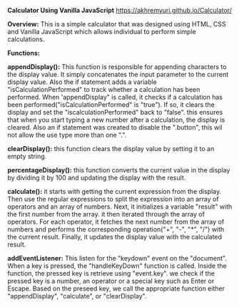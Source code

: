 
**Calculator Using Vanilla JavaScript**   https://akhremyuri.github.io/Calculator/

**Overview:**
This is a simple calculator that was designed using HTML, CSS and Vanilla JavaScript which allows individual to perform simple calculations.

**Functions:**


**appendDisplay():** This function is responsible for appending characters to the display value. It simply concatenates the input parameter to the current display value.  Also the if statement adds a variable "isCalculationPerformed" to track whether a calculation has been performed. When 'appendDisplay" is called, it checks if a calculation has been performed("isCalculationPerformed" is "true"). If so, it clears the display and set the "iscalculationPerformed" back to "false". this ensures that when you start typing a new number after a calculation, the display is cleared. Also an if statement was created to disable the ".button", this wil not allow the use type more than one ".".

**clearDisplay():** this function clears the display value by setting it to an empty string.

**percentageDisplay():** this function converts the current value in the display by dividing it by 100 and updating the display with the result.

**calculate():** it starts with getting the current expression from the display. Then use the regular expressions to split the expression into an array of operators and an array of numbers. Next, it initializes a variable "result" with the first number from the array. it then iterated through the array of operators. For each operator, it fetches the next number from the array of numbers and performs the corresponding operation("+", "-", "*", "/") with the current result. Finally, it updates the display value with the calculated result.

**addEventListener:** This listen for the "keydown" event on the "document". When a key is pressed, the "handleKeyDown" function is called. Inside the function, the pressed key is retrieve using "event.key". we check if the pressed key is a number, an operator or a special key such as Enter or Escape. Based on the preseed key, we call the appropriate function either "appendDisplay", "calculate", or "clearDisplay".



